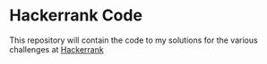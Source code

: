# Hackerrank Code

This repository will contain the code to my solutions for the various challenges at [Hackerrank](https://www.hackerrank.com)

